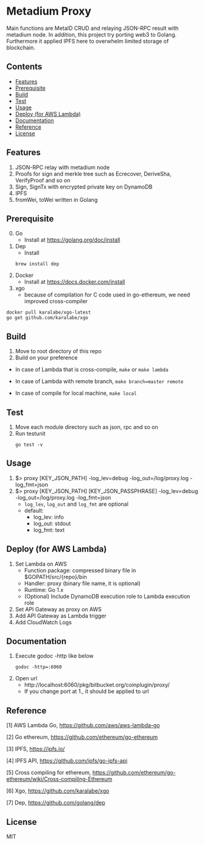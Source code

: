 # Metadium Proxy
Main functions are MetaID CRUD and relaying JSON-RPC result with metadium node. In addition, this project try porting web3 to Golang. Furthermore it applied IPFS here to overwhelm limited storage of blockchain.

## Contents
- [Features](README.md#features)
- [Prerequisite](#prerequisite)
- [Build](#build)
- [Test](#test)
- [Usage](#usage)
- [Deploy (for AWS Lambda)](#deploy-for-aws-lambda)
- [Documentation](#documentation)
- [Reference](#reference)
- [License](#license)

## Features
1. JSON-RPC relay with metadium node
2. Proofs for sign and merkle tree such as Ecrecover, DeriveSha, VerifyProof and so on
3. Sign, SignTx with encrypted private key on DynamoDB
4. IPFS
5. fromWei, toWei written in Golang

## Prerequisite
0. Go
    - Install at https://golang.org/doc/install
1. Dep
    - Install
    ```
    brew install dep
    ```
2. Docker
    - Install at https://docs.docker.com/install
3. xgo
    - because of compilation for C code used in go-ethereum, we need improved cross-compiler
    
```shell
docker pull karalabe/xgo-latest
go get github.com/karalabe/xgo
```

## Build
1. Move to root directory of this repo
2. Build on your preference

  - In case of Lambda that is cross-compile,
`make` or `make lambda`

  - In case of Lambda with remote branch,
`make branch=master remote`

  - In case of compile for local machine,
`make local`

## Test
1. Move each module directory such as json, rpc and so on
2. Run testunit
    ```
    go test -v
    ```
    
## Usage
1. $> proxy [KEY_JSON_PATH] -log_lev=debug -log_out=/log/proxy.log -log_fmt=json
2. $> proxy [KEY_JSON_PATH] [KEY_JSON_PASSPHRASE] -log_lev=debug -log_out=/log/proxy.log -log_fmt=json
    - ```log_lev```, ```log_out``` and ```log_fmt``` are optional
    - default:
        * log_lev: info
        * log_out: stdout
        * log_fmt: text


## Deploy (for AWS Lambda)
1. Set Lambda on AWS
    - Function package: compressed binary file in $GOPATH/src/{repo}/bin
    - Handler: proxy (binary file name, it is optional)
    - Runtime: Go 1.x
    - (Optional) Include DynamoDB execution role to Lambda execution role
2. Set API Gateway as proxy on AWS
3. Add API Gateway as Lambda trigger
4. Add CloudWatch Logs

## Documentation
1. Execute godoc -http like below
    ```
    godoc -http=:6060
    ```  
2. Open url
    - http://localhost:6060/pkg/bitbucket.org/coinplugin/proxy/
    - If you change port at 1., it should be applied to url

## Reference
[1] AWS Lambda Go, https://github.com/aws/aws-lambda-go

[2] Go ethereum, https://github.com/ethereum/go-ethereum

[3] IPFS, https://ipfs.io/

[4] IPFS API, https://github.com/ipfs/go-ipfs-api

[5] Cross compiling for ethereum, https://github.com/ethereum/go-ethereum/wiki/Cross-compiling-Ethereum

[6] Xgo, https://github.com/karalabe/xgo

[7] Dep, https://github.com/golang/dep

## License
MIT
